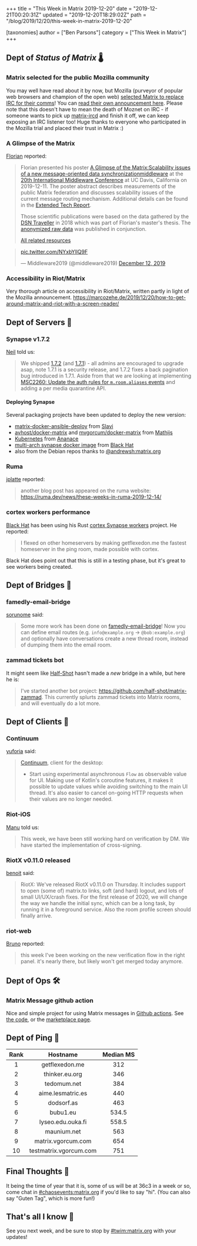 +++
title = "This Week in Matrix 2019-12-20"
date = "2019-12-21T00:20:31Z"
updated = "2019-12-20T18:29:02Z"
path = "/blog/2019/12/20/this-week-in-matrix-2019-12-20"

[taxonomies]
author = ["Ben Parsons"]
category = ["This Week in Matrix"]
+++

## Dept of *Status of Matrix* 🌡

### Matrix selected for the public Mozilla community

You may well have read about it by now, but Mozilla (purveyor of popular web browsers and champion of the open web) [selected Matrix to replace IRC for their comms](https://matrix.org/blog/2019/12/19/welcoming-mozilla-to-matrix/)! You can [read their own announcement here](https://discourse.mozilla.org/t/synchronous-messaging-at-mozilla-the-decision/50620).  Please note that this doesn't have to mean the death of Moznet on IRC - if someone wants to pick up [matrix-ircd](https://github.com/matrix-org/matrix-ircd) and finish it off, we can keep exposing an IRC listener too!  Huge thanks to everyone who participated in the Mozilla trial and placed their trust in Matrix :)

### A Glimpse of the Matrix

[Florian](https://matrix.to/#/@florian:dsn.tm.kit.edu) reported:

> Florian presented his poster [A Glimpse of the Matrix:Scalability issues of a new message-oriented data synchronizationmiddleware](https://dl.acm.org/citation.cfm?id=3368106) at the [20th International Middleware Conference](http://2019.middleware-conference.org/) at UC Davis, California
> on 2019-12-11.
> The poster abstract describes measurements of the public Matrix federation and discusses scalability issues of the
> current message routing mechanism. Additional details can be found in the [Extended Tech Report](https://arxiv.org/abs/1910.06295).
>
> Those scientific publications were based on the data gathered by the [DSN Traveller](https://dsn.tm.kit.edu/matrix/traveller/explained.html) in 2018
> which was part of Florian's master's thesis.
> The [anonymized raw data](https://dsn.tm.kit.edu/matrix/traveller/data.html) was published in conjunction.
>
> [All related resources](https://dsn.tm.kit.edu/matrix/traveller/)

> <p lang="und" dir="ltr"><a href="https://t.co/NYxbYllQ9F">pic.twitter.com/NYxbYllQ9F</a></p>&mdash; Middleware2019 (@middleware2019) <a href="https://twitter.com/middleware2019/status/1205249815824588800?ref_src=twsrc%5Etfw">December 12, 2019</a>

### Accessibility in Riot/Matrix

Very thorough article on accessibility in Riot/Matrix, written partly in light of the Mozilla announcement. <https://marcozehe.de/2019/12/20/how-to-get-around-matrix-and-riot-with-a-screen-reader/>

## Dept of Servers 🏢

### Synapse v1.7.2

[Neil](https://matrix.to/#/@neilj:matrix.org) told us:

> We shipped [1.7.2](https://github.com/matrix-org/synapse/releases/tag/v1.7.2) (and [1.7.1](https://github.com/matrix-org/synapse/releases/tag/v1.7.1)) - all admins are encouraged to upgrade asap, note 1.7.1 is a security release, and 1.7.2 fixes a back pagination bug introduced in 1.7.1.
> Aside from that we are looking at implementing [MSC2260: Update the auth rules for `m.room.aliases` events](https://github.com/matrix-org/synapse/issues/6466) and adding a per media quarantine API.

#### Deploying Synapse

Several packaging projects have been updated to deploy the new version:

* [matrix-docker-ansible-deploy](https://github.com/spantaleev/matrix-docker-ansible-deploy/) from [Slavi](https://matrix.to/#/@slavi:devture.com)
* [avhost/docker-matrix](https://hub.docker.com/r/avhost/docker-matrix) and [mvgorcum/docker-matrix](https://hub.docker.com/r/mvgorcum/docker-matrix) from [Mathijs](https://matrix.to/#/@mathijs:matrix.vgorcum.com)
* [Kubernetes](https://github.com/ananace/matrix-synapse) from [Ananace](https://matrix.to/#/@ace:kittenface.studio)
* [multi-arch synapse docker image](https://hub.docker.com/r/black0/synapse) from [Black Hat](https://matrix.to/#/@bhat:encom.eu.org)
* also from the Debian repos thanks to [@andrewsh:matrix.org](https://matrix.to/#/@andrewsh:matrix.org)

### Ruma

[jplatte](https://matrix.to/#/@jplatte:matrix.org) reported:

> another blog post has appeared on the ruma website: <https://ruma.dev/news/these-weeks-in-ruma-2019-12-14/>

### cortex workers performance

[Black Hat](https://matrix.to/#/@bhat:encom.eu.org) has been using his Rust [cortex Synapse workers](https://gitlab.com/matrix-cortex/cortex) project. He reported:

> I flexed on other homeservers by making getflexedon.me the fastest homeserver in the ping room, made possible with cortex.

Black Hat does point out that this is still in a testing phase, but it's great to see workers being created.

## Dept of Bridges 🌉

### famedly-email-bridge

[sorunome](https://matrix.to/#/@sorunome:sorunome.de) said:

> Some more work has been done on [famedly-email-bridge](https://gitlab.com/famedly/bridges/famedly-email-bridge)! Now you can define email routes (e.g. `info@example.org` -> `@bob:example.org`) and optionally have conversations create a new thread room, instead of dumping them into the email room.

### zammad tickets bot

It might seem like [Half-Shot](https://matrix.to/#/@Half-Shot:half-shot.uk) hasn't made a *new* bridge in a while, but here he is:

> I've started another bot project: <https://github.com/half-shot/matrix-zammad>. This currently splurts zammad tickets into Matrix rooms, and will eventually do a lot more.

## Dept of Clients 📱

### Continuum

[yuforia](https://matrix.to/#/@uforia:matrix.org) said:

> [Continuum](https://github.com/koma-im/continuum-desktop), client for the desktop:
>
> * Start using experimental asynchronous `Flow` as observable value for UI. Making use of Kotlin's coroutine features, it makes it possible to update values while avoiding switching to the main UI thread. It's also easier to cancel on-going HTTP requests when their values are no longer needed.

### Riot-iOS

[Manu](https://matrix.to/#/@Manu:matrix.org) told us:

> This week, we have been still working hard on verification by DM. We have started the implementation of cross-signing.

### RiotX v0.11.0 released

[benoit](https://matrix.to/#/@benoit.marty:matrix.org) said:

> RiotX: We've released RiotX v0.11.0 on Thursday. It includes support to open (some of) matrix.to links, soft (and hard) logout, and lots of small UI/UX/crash fixes. For the first release of 2020, we will change the way we handle the initial sync, which can be a long task, by running it in a foreground service. Also the room profile screen should finally arrive.

### riot-web

[Bruno](https://matrix.to/#/@bwindels:matrix.org) reported:

> this week I've been working on the new verification flow in the right panel. it's nearly there, but likely won't get merged today anymore.

## Dept of Ops 🛠

### Matrix Message github action

Nice and simple project for using Matrix messages in [Github actions](https://github.com/features/actions). See [the code](https://github.com/s3krit/Matrix-Message), or the [marketplace page](https://github.com/marketplace/actions/matrix-message).

## Dept of Ping 🏓

|Rank|Hostname|Median MS|
|:---:|:---:|:---:|
|1|getflexedon.me|312|
|2|thinker.eu.org|346|
|3|tedomum.net|384|
|4|aime.lesmatric.es|440|
|5|dodsorf.as|463|
|6|bubu1.eu|534.5|
|7|lyseo.edu.ouka.fi|558.5|
|8|maunium.net|563|
|9|matrix.vgorcum.com|654|
|10|testmatrix.vgorcum.com|751|

## Final Thoughts 💭

It being the time of year that it is, some of us will be at 36c3 in a week or so, come chat in [#chaosevents:matrix.org](https://matrix.to/#/#chaosevents:matrix.org) if you'd like to say "hi". (You can also say "Guten Tag", which is more fun!)

## That's all I know 🏁

See you next week, and be sure to stop by [#twim:matrix.org] with your updates!

[#TWIM:matrix.org]: <https://matrix.to/#/#TWIM:matrix.org>
